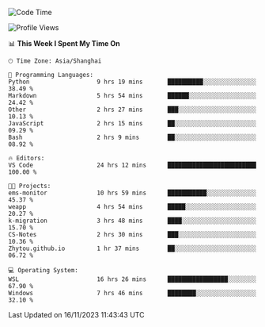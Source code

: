 <!--START_SECTION:waka-->
![Code Time](http://img.shields.io/badge/Code%20Time-1%2C379%20hrs%2058%20mins-blue)

![Profile Views](http://img.shields.io/badge/Profile%20Views-0-blue)

📊 **This Week I Spent My Time On** 

```text
🕑︎ Time Zone: Asia/Shanghai

💬 Programming Languages: 
Python                   9 hrs 19 mins       ██████████░░░░░░░░░░░░░░░   38.49 % 
Markdown                 5 hrs 54 mins       ██████░░░░░░░░░░░░░░░░░░░   24.42 % 
Other                    2 hrs 27 mins       ███░░░░░░░░░░░░░░░░░░░░░░   10.13 % 
JavaScript               2 hrs 15 mins       ██░░░░░░░░░░░░░░░░░░░░░░░   09.29 % 
Bash                     2 hrs 9 mins        ██░░░░░░░░░░░░░░░░░░░░░░░   08.92 % 

🔥 Editors: 
VS Code                  24 hrs 12 mins      █████████████████████████   100.00 % 

🐱‍💻 Projects: 
ems-monitor              10 hrs 59 mins      ███████████░░░░░░░░░░░░░░   45.37 % 
weapp                    4 hrs 54 mins       █████░░░░░░░░░░░░░░░░░░░░   20.27 % 
k-migration              3 hrs 48 mins       ████░░░░░░░░░░░░░░░░░░░░░   15.70 % 
CS-Notes                 2 hrs 30 mins       ███░░░░░░░░░░░░░░░░░░░░░░   10.36 % 
Zhytou.github.io         1 hr 37 mins        ██░░░░░░░░░░░░░░░░░░░░░░░   06.72 % 

💻 Operating System: 
WSL                      16 hrs 26 mins      █████████████████░░░░░░░░   67.90 % 
Windows                  7 hrs 46 mins       ████████░░░░░░░░░░░░░░░░░   32.10 % 
```


 Last Updated on 16/11/2023 11:43:43 UTC
<!--END_SECTION:waka-->